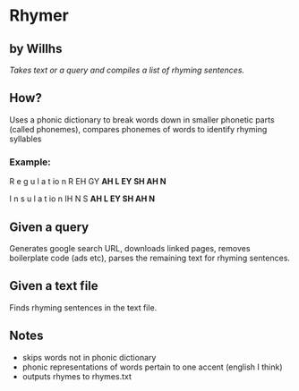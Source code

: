 # Rhymer
## by Willhs
*Takes text or a query and compiles a list of rhyming sentences.*

## How?
Uses a phonic dictionary to break words down in smaller phonetic parts (called phonemes), compares phonemes of words to identify rhyming syllables
### Example:
R e  g  u  l a  t  io n
R EH GY **AH L EY SH AH N**

I  n s u  l a  t  io n
IH N S **AH L EY SH AH N**
## Given a query
Generates google search URL, downloads linked pages, removes boilerplate code (ads etc), parses the remaining text for rhyming sentences.
## Given a text file
Finds rhyming sentences in the text file.

## Notes
- skips words not in phonic dictionary
- phonic representations of words pertain to one accent (english I think)
- outputs rhymes to rhymes.txt
